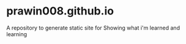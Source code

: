 # prawin008.github.io
A repository to generate static site for Showing what i'm learned and learning

